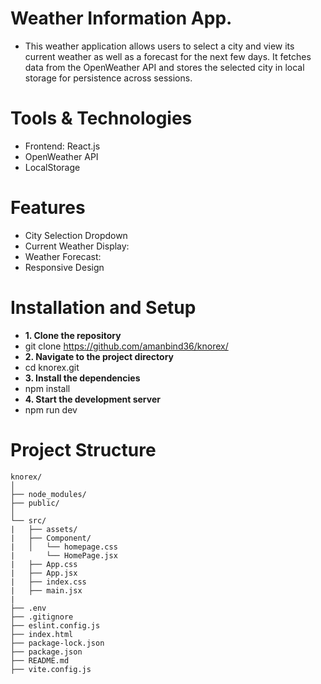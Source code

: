 # Weather Information App.
- This weather application allows users to select a city and view its current weather as well as a forecast for the next few days. It fetches data from the OpenWeather API and stores the selected city in local storage for persistence across sessions.
# Tools & Technologies
- Frontend: React.js
- OpenWeather API
- LocalStorage


# Features
- City Selection Dropdown
- Current Weather Display:
- Weather Forecast:
- Responsive Design

# Installation and Setup 
- **1. Clone the repository**
- git clone https://github.com/amanbind36/knorex/
- **2. Navigate to the project directory**
- cd knorex.git
- **3. Install the dependencies**
- npm install
- **4. Start the development server**
- npm run dev
# Project Structure
```plaintext
knorex/
│
├── node_modules/                
├── public/                        
│
└── src/                           
|   ├── assets/                    
|   ├── Component/                 
|   │   └── homepage.css
|       └── HomePage.jsx          
|   ├── App.css                    
|   ├── App.jsx                     
|   ├── index.css                  
|   ├── main.jsx                   
| 
├── .env                       
├── .gitignore                  
├── eslint.config.js           
├── index.html                 
├── package-lock.json           
├── package.json               
├── README.md                  
├── vite.config.js              
   





